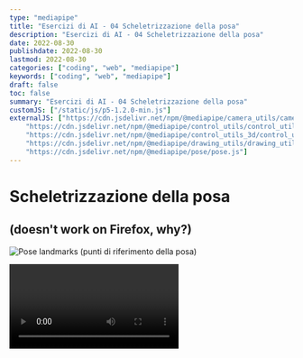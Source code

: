 ```yaml
---
type: "mediapipe"
title: "Esercizi di AI - 04 Scheletrizzazione della posa"
description: "Esercizi di AI - 04 Scheletrizzazione della posa"
date: 2022-08-30
publishdate: 2022-08-30
lastmod: 2022-08-30
categories: ["coding", "web", "mediapipe"]
keywords: ["coding", "web", "mediapipe"]
draft: false
toc: false
summary: "Esercizi di AI - 04 Scheletrizzazione della posa"
customJS: ["/static/js/p5-1.2.0-min.js"]
externalJS: ["https://cdn.jsdelivr.net/npm/@mediapipe/camera_utils/camera_utils.js", 
    "https://cdn.jsdelivr.net/npm/@mediapipe/control_utils/control_utils.js",
    "https://cdn.jsdelivr.net/npm/@mediapipe/control_utils_3d/control_utils_3d.js",
    "https://cdn.jsdelivr.net/npm/@mediapipe/drawing_utils/drawing_utils.js",
    "https://cdn.jsdelivr.net/npm/@mediapipe/pose/pose.js"]
---
```


# Scheletrizzazione della posa

## (doesn't work on Firefox, why?)

![Pose landmarks (punti di riferimento della posa)](https://mediapipe.dev/images/mobile/pose_tracking_full_body_landmarks.png)

<!-- markdownlint-disable MD033 -->

<div class="container">
    <div id="handsModel"></div>
    <video class="input_video"></video>
</div>

<script>

    let canvas = null;
    let videoElement;
    let camera;
    let pose;
    let results;

    function onResults(risultati) {
        results = risultati;
        console.info("risultati letti");
    }

    let headImg;
    let bodyImg;
    let rightHandImg;
    let leftHandImg;
    function preload() {
        headImg = loadImage('/static/coding/web/mediapipe/Head.png');
        bodyImg = loadImage('/static/coding/web/mediapipe/Body.png');
        rightHandImg = loadImage('/static/coding/web/mediapipe/rightHand.png');
        leftHandImg = loadImage('/static/coding/web/mediapipe/leftHand.png');
        console.info("immagini precaricate");
    }

    function setup() {
        console.info("setup canvas");

        let canvasNode = document.querySelector('#handsModel');
        let cw = canvasNode.parentNode.clientWidth;
        canvas = createCanvas(640, 480).parent('handsModel');
        canvas.class('output_canvas');
        background("black");

        console.info("setup hands model");
        const videoElement = document.getElementsByClassName('input_video')[0];

        const pose = new Pose({locateFile: (file) => {
            return `https://cdn.jsdelivr.net/npm/@mediapipe/pose/${file}`;
        }});
        pose.setOptions({
            modelComplexity: 1,
            smoothLandmarks: true,
            enableSegmentation: false,
            smoothSegmentation: true,
            minDetectionConfidence: 0.5,
            minTrackingConfidence: 0.5
        });
        pose.onResults(onResults);

        console.info("setup camera")
        const camera = new Camera(videoElement, {
            onFrame: async () => {
                await pose.send({image: videoElement});
            },
            width: 1280,
            height: 720
        });

        camera.start();
        console.info("end setup")
    }

    function draw() {

        if (results !== undefined && results.image !== undefined) {
            //console.dir(results.image);
            //image(results.image, 0, 0);
        }

        fill("white");
        strokeWeight(1);
        let poseData = [];
        if (results === undefined || results.poseLandmarks === undefined ||
                results.poseLandmarks.length === undefined || results.poseLandmarks.length == 0) {
            background("black");
            text("VUOTO", 30, 30);
            poseData = undefined;
        } else {
            poseData = results.poseLandmarks;
            background("green");
            text("PIENO", 30, 30);
        }

        if (poseData !== undefined) {
            console.info(poseData[0].x * 640 + " - " + poseData[0].y * 480, 60, 60);

            strokeWeight(5);
            stroke("white");
            for (let i=0; i<poseData.length; i++) {
                point(poseData[i].x * 640, poseData[i].y * 480);
            }

            // draw the head
            headTopLeftX = poseData[8].x * 640;
            headTopLeftY = poseData[6].y * 480;
            headWidth = poseData[7].x * 640 - poseData[8].x * 640;
            headHeight = poseData[10].y * 480 - poseData[6].y * 480;
            image(headImg, headTopLeftX - headWidth/2, headTopLeftY - headHeight, headWidth*2, headHeight*3);

            // draw the body
            bodyTopLeftX = poseData[12].x * 640;
            bodyTopLeftY = poseData[12].y * 480;
            bodyWidth = poseData[11].x * 640 - poseData[12].x * 640;
            bodyHeight = poseData[24].y * 480 - poseData[12].y * 480;
            image(bodyImg, bodyTopLeftX, bodyTopLeftY, bodyWidth, bodyHeight);

            // draw the right hand
            rightHandTopLeftX = poseData[20].x * 640;
            rightHandTopLeftY = poseData[20].y * 480;
            rightHandWidth = poseData[20].x * 640 - poseData[18].x * 640;
            rightHandHeight = poseData[16].y * 480 - poseData[20].y * 480;
            image(rightHandImg, rightHandTopLeftX, rightHandTopLeftY, 4*rightHandWidth, 2*rightHandHeight);

            // draw the left hand
            leftHandTopLeftX = poseData[19].x * 640;
            leftHandTopLeftY = poseData[19].y * 480;
            leftHandWidth = poseData[17].x * 640 - poseData[19].x * 640;
            leftHandHeight = poseData[15].y * 480 - poseData[19].y * 480;
            image(leftHandImg, leftHandTopLeftX, leftHandTopLeftY, 4*leftHandWidth, 2*leftHandHeight);
        }

    }
</script>

<!-- markdownlint-enable MD033 -->
